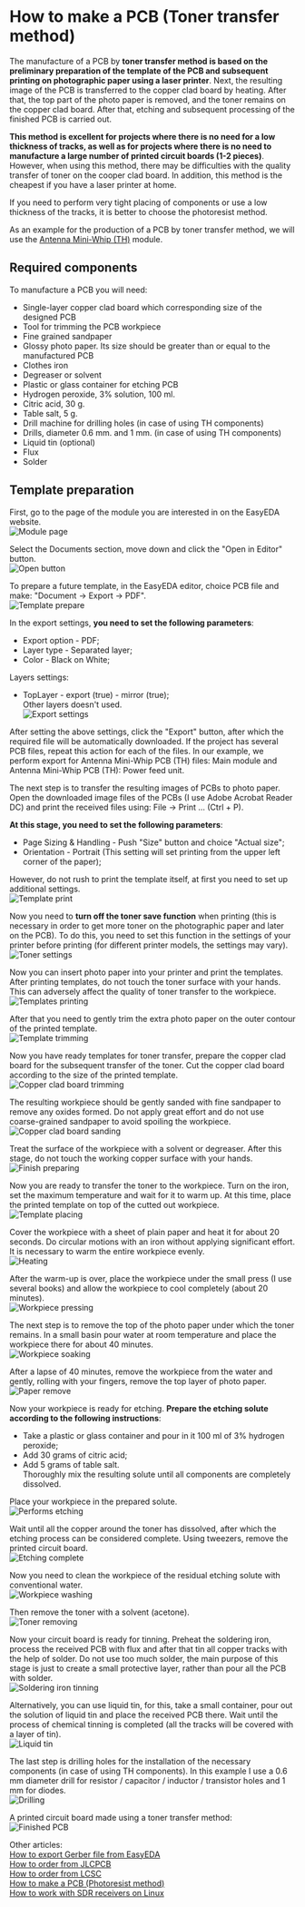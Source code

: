# How to make a PCB (Toner transfer method)

The manufacture of a PCB by **toner transfer method is based on the preliminary preparation of the template of the PCB and subsequent printing on photographic paper using a laser printer**. Next, the resulting image of the PCB is transferred to the copper clad board by heating. After that, the top part of the photo paper is removed, and the toner remains on the copper clad board. After that, etching and subsequent processing of the finished PCB is carried out.  

**This method is excellent for projects where there is no need for a low thickness of tracks, as well as for projects where there is no need to manufacture a large number of printed circuit boards (1-2 pieces)**. However, when using this method, there may be difficulties with the quality transfer of toner on the cooper clad board. In addition, this method is the cheapest if you have a laser printer at home.  

If you need to perform very tight placing of components or use a low thickness of the tracks, it is better to choose the photoresist method.  

As an example for the production of a PCB by toner transfer method, we will use the [Antenna Mini-Whip (TH)] module.

## Required components
To manufacture a PCB you will need:

- Single-layer copper clad board which corresponding size of the designed PCB  
- Tool for trimming the PCB workpiece  
- Fine grained sandpaper  
- Glossy photo paper. Its size should be greater than or equal to the manufactured PCB  
- Clothes iron  
- Degreaser or solvent  
- Plastic or glass container for etching PCB  
- Hydrogen peroxide, 3% solution, 100 ml.  
- Citric acid, 30 g.  
- Table salt, 5 g.  
- Drill machine for drilling holes (in case of using TH components)  
- Drills, diameter 0.6 mm. and 1 mm. (in case of using TH components)  
- Liquid tin (optional)  
- Flux  
- Solder  

## Template preparation
First, go to the page of the module you are interested in on the EasyEDA website.  
![Module page](../Resources/PCB%20Toner%20transfer/PCB-1-Module-page.png)  

Select the Documents section, move down and click the "Open in Editor" button.  
![Open button](../Resources/PCB%20Toner%20transfer/PCB-2-Open-button.png)  

To prepare a future template, in the EasyEDA editor, choice PCB file and make: "Document -> Export -> PDF".  
![Template prepare](../Resources/PCB%20Toner%20transfer/PCB-3-Template-prepare.png)  

In the export settings, **you need to set the following parameters**:  
- Export option - PDF;  
- Layer type - Separated layer;  
- Color - Black on White;  

Layers settings:  
- TopLayer - export (true) - mirror (true);  
Other layers doesn't used.  
![Export settings](../Resources/PCB%20Toner%20transfer/PCB-4-Export-settings.png)  

After setting the above settings, click the "Export" button, after which the required file will be automatically downloaded. If the project has several PCB files, repeat this action for each of the files. In our example, we perform export for Antenna Mini-Whip PCB (TH) files: Main module and Antenna Mini-Whip PCB (TH): Power feed unit.  

The next step is to transfer the resulting images of PCBs to photo paper. Open the downloaded image files of the PCBs (I use Adobe Acrobat Reader DC) and print the received files using: File -> Print ... (Ctrl + P).  

**At this stage, you need to set the following parameters**:  
- Page Sizing & Handling - Push "Size" button and choice "Actual size";  
- Orientation - Portrait (This setting will set printing from the upper left corner of the paper);  

However, do not rush to print the template itself, at first you need to set up additional settings.  
![Template print](../Resources/PCB%20Toner%20transfer/PCB-5-Template-print.png)  

Now you need to **turn off the toner save function** when printing (this is necessary in order to get more toner on the photographic paper and later on the PCB). To do this, you need to set this function in the settings of your printer before printing (for different printer models, the settings may vary).  
![Toner settings](../Resources/PCB%20Toner%20transfer/PCB-6-Toner-settings.png)  

Now you can insert photo paper into your printer and print the templates. After printing templates, do not touch the toner surface with your hands. This can adversely affect the quality of toner transfer to the workpiece.  
![Templates printing](../Resources/PCB%20Toner%20transfer/PCB-7-Template-printing.png)  

After that you need to gently trim the extra photo paper on the outer contour of the printed template.  
![Template trimming](../Resources/PCB%20Toner%20transfer/PCB-8-Template-trimming.png)  

Now you have ready templates for toner transfer, prepare the copper clad board for the subsequent transfer of the toner. Cut the copper clad board according to the size of the printed template.  
![Copper clad board trimming](../Resources/PCB%20Toner%20transfer/PCB-9-Copper-clad-boadr-trimming.png)  

The resulting workpiece should be gently sanded with fine sandpaper to remove any oxides formed. Do not apply great effort and do not use coarse-grained sandpaper to avoid spoiling the workpiece.  
![Copper clad board sanding](../Resources/PCB%20Toner%20transfer/PCB-10-Copper-clad-boadr-sanding.png)  

Treat the surface of the workpiece with a solvent or degreaser. After this stage, do not touch the working copper surface with your hands.  
![Finish preparing](../Resources/PCB%20Toner%20transfer/PCB-11-Finish-preparing.png)  

Now you are ready to transfer the toner to the workpiece. Turn on the iron, set the maximum temperature and wait for it to warm up. At this time, place the printed template on top of the cutted out workpiece.  
![Template placing](../Resources/PCB%20Toner%20transfer/PCB-12-Template-placing.png)  

Cover the workpiece with a sheet of plain paper and heat it for about 20 seconds. Do circular motions with an iron without applying significant effort. It is necessary to warm the entire workpiece evenly.  
![Heating](../Resources/PCB%20Toner%20transfer/PCB-13-Heating.png)  

After the warm-up is over, place the workpiece under the small press (I use several books) and allow the workpiece to cool completely (about 20 minutes).  
![Workpiece pressing](../Resources/PCB%20Toner%20transfer/PCB-14-Workpiece-pressing.png)  

The next step is to remove the top of the photo paper under which the toner remains. In a small basin pour water at room temperature and place the workpiece there for about 40 minutes.  
![Workpiece soaking](../Resources/PCB%20Toner%20transfer/PCB-15-Workpiece-soaking.png)  

After a lapse of 40 minutes, remove the workpiece from the water and gently, rolling with your fingers, remove the top layer of photo paper.  
![Paper remove](../Resources/PCB%20Toner%20transfer/PCB-16-Paper-remove.png)  

Now your workpiece is ready for etching. **Prepare the etching solute according to the following instructions**:  
- Take a plastic or glass container and pour in it 100 ml of 3% hydrogen peroxide;  
- Add 30 grams of citric acid;  
- Add 5 grams of table salt.  
Thoroughly mix the resulting solute until all components are completely dissolved.  

Place your workpiece in the prepared solute.  
![Performs etching](../Resources/PCB%20Toner%20transfer/PCB-17-Performs-etching.png)  

Wait until all the copper around the toner has dissolved, after which the etching process can be considered complete. Using tweezers, remove the printed circuit board.  
![Etching complete](../Resources/PCB%20Toner%20transfer/PCB-18-Etching-complete.png)  

Now you need to clean the workpiece of the residual etching solute with conventional water.  
![Workpiece washing](../Resources/PCB%20Toner%20transfer/PCB-19-Workpiece-washing.png)  

Then remove the toner with a solvent (acetone).  
![Toner removing](../Resources/PCB%20Toner%20transfer/PCB-20-Toner-removing.png)  

Now your circuit board is ready for tinning. Preheat the soldering iron, process the received PCB with flux and after that tin all copper tracks with the help of solder. Do not use too much solder, the main purpose of this stage is just to create a small protective layer, rather than pour all the PCB with solder.  
![Soldering iron tinning](../Resources/PCB%20Toner%20transfer/PCB-21-Soldering-iron-tinning.png)  

Alternatively, you can use liquid tin, for this, take a small container, pour out the solution of liquid tin and place the received PCB there. Wait until the process of chemical tinning is completed (all the tracks will be covered with a layer of tin).    
![Liquid tin](../Resources/PCB%20Toner%20transfer/PCB-22-Liquid-tin.png)  

The last step is drilling holes for the installation of the necessary components (in case of using TH components). In this example I use a 0.6 mm diameter drill for resistor / capacitor / inductor / transistor holes and 1 mm for diodes.  
![Drilling](../Resources/PCB%20Toner%20transfer/PCB-23-Drilling.png)  

A printed circuit board made using a toner transfer method:  
![Finished PCB](../Resources/PCB%20Toner%20transfer/PCB-24-Finished-PCB.png)  

Other articles:  
[How to export Gerber file from EasyEDA](./How%20to%20export%20Gerber%20file%20from%20EasyEDA.md)  
[How to order from JLCPCB](./How%20to%20order%20from%20JLCPCB.md)  
[How to order from LCSC](./How%20to%20order%20from%20LCSC.md)  
[How to make a PCB (Photoresist method)](./How%20to%20make%20a%20PCB%20(Photoresist%20method).md)  
[How to work with SDR receivers on Linux](./How%20to%20work%20with%20SDR%20receivers%20on%20Linux.md)


[Antenna Mini-Whip (TH)]: <https://easyeda.com/igor.nikolaevich.96/Antenna_Mini_Whip-d8935f151d3a4221a9a3aacae3acdb65>